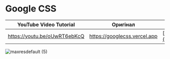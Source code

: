 # Google CSS

| YouTube Video Tutorial        |      Оригінал                             |                               Моя версія                               |
|------------------------------ | ----------------------------------------- | ---------------------------------------------------------------------- |
| https://youtu.be/oUwRT6ebKcQ  | https://googlecss.vercel.app              | [https://googlecss.vercel.app](https://mrromanko.github.io/GoogleCSS/) |


![maxresdefault (5)](https://user-images.githubusercontent.com/94779582/167174157-4f5696fa-eaea-4660-b072-e2694330ad5e.jpg)
